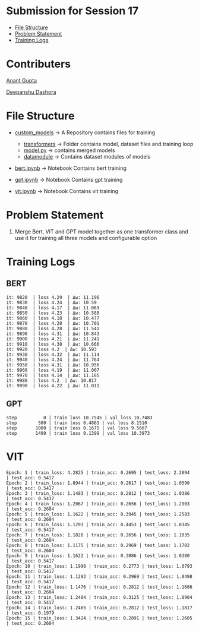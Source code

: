 # Submission for Session 17

- [File Structure](#File-Structure)
- [Problem Statement](#Problem-Statement)
- [Training Logs](#Training-Logs)


# Contributers

[Anant Gupta](https://github.com/anantgupta129)

[Deepanshu Dashora](https://github.com/deepanshudashora/)

# File Structure

* [custom_models](https://github.com/deepanshudashora/custom_models) -> A Repository contains files for training
    * [transformers](https://github.com/deepanshudashora/custom_models/tree/main/transformers) -> Folder contains model, dataset files and training loop
    * [model.py](https://github.com/deepanshudashora/custom_models/blob/main/transformers/model.py) -> contains merged models
    * [datamodule](https://github.com/deepanshudashora/custom_models/tree/main/transformers/datamodules) -> Contains dataset modules of models

* [bert.ipynb](bert.ipynb) -> Notebook Contains bert training
* [gpt.ipynb](gpt.ipynb) -> Notebook Contains gpt training
* [vit.ipynb](vit.ipynb) -> Notebook Contains vit training

# Problem Statement

1. Merge Bert, VIT and GPT model together as one transformer class and use it for training all three models and configurable option


# Training Logs

## BERT 

```
it: 9820  | loss 4.29  | Δw: 11.196
it: 9830  | loss 4.24  | Δw: 10.59
it: 9840  | loss 4.17  | Δw: 11.069
it: 9850  | loss 4.23  | Δw: 10.588
it: 9860  | loss 4.18  | Δw: 10.477
it: 9870  | loss 4.28  | Δw: 10.701
it: 9880  | loss 4.28  | Δw: 11.541
it: 9890  | loss 4.31  | Δw: 10.843
it: 9900  | loss 4.21  | Δw: 11.241
it: 9910  | loss 4.38  | Δw: 10.666
it: 9920  | loss 4.2  | Δw: 10.593
it: 9930  | loss 4.32  | Δw: 11.114
it: 9940  | loss 4.24  | Δw: 11.764
it: 9950  | loss 4.31  | Δw: 10.956
it: 9960  | loss 4.19  | Δw: 11.007
it: 9970  | loss 4.14  | Δw: 11.185
it: 9980  | loss 4.2  | Δw: 10.817
it: 9990  | loss 4.22  | Δw: 11.011

```

## GPT

```
step          0 | train loss 10.7545 | val loss 10.7483
step        500 | train loss 0.4863 | val loss 8.1510
step       1000 | train loss 0.1675 | val loss 9.5667
step       1499 | train loss 0.1399 | val loss 10.3973

```

# VIT 

```
Epoch: 1 | train_loss: 4.2825 | train_acc: 0.2695 | test_loss: 2.2094 | test_acc: 0.5417
Epoch: 2 | train_loss: 1.8944 | train_acc: 0.2617 | test_loss: 1.0590 | test_acc: 0.5417
Epoch: 3 | train_loss: 1.1483 | train_acc: 0.2812 | test_loss: 1.0386 | test_acc: 0.5417
Epoch: 4 | train_loss: 1.2067 | train_acc: 0.2656 | test_loss: 1.2903 | test_acc: 0.2604
Epoch: 5 | train_loss: 1.1622 | train_acc: 0.3945 | test_loss: 1.2583 | test_acc: 0.2604
Epoch: 6 | train_loss: 1.1293 | train_acc: 0.4453 | test_loss: 1.0345 | test_acc: 0.5417
Epoch: 7 | train_loss: 1.1828 | train_acc: 0.2656 | test_loss: 1.1035 | test_acc: 0.2604
Epoch: 8 | train_loss: 1.1175 | train_acc: 0.2969 | test_loss: 1.1702 | test_acc: 0.2604
Epoch: 9 | train_loss: 1.1622 | train_acc: 0.3086 | test_loss: 1.0380 | test_acc: 0.5417
Epoch: 10 | train_loss: 1.1998 | train_acc: 0.2773 | test_loss: 1.0793 | test_acc: 0.5417
Epoch: 11 | train_loss: 1.1293 | train_acc: 0.2969 | test_loss: 1.0498 | test_acc: 0.5417
Epoch: 12 | train_loss: 1.1476 | train_acc: 0.2812 | test_loss: 1.1686 | test_acc: 0.2604
Epoch: 13 | train_loss: 1.2404 | train_acc: 0.3125 | test_loss: 1.0904 | test_acc: 0.5417
Epoch: 14 | train_loss: 1.2465 | train_acc: 0.2812 | test_loss: 1.1817 | test_acc: 0.1979
Epoch: 15 | train_loss: 1.3424 | train_acc: 0.2891 | test_loss: 1.2605 | test_acc: 0.2604

```